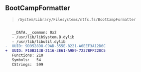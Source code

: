 ## BootCampFormatter

> `/System/Library/Filesystems/ntfs.fs/BootCampFormatter`

```diff

   __DATA.__common: 0x2
   - /usr/lib/libSystem.B.dylib
   - /usr/lib/libutil.dylib
-  UUID: 9D9528D8-C9AD-355E-8221-A0EEF3A12D6C
+  UUID: F10B313B-2116-3E61-A9E9-7237BFF220C5
   Functions: 210
   Symbols:   54
   CStrings:  599

```
